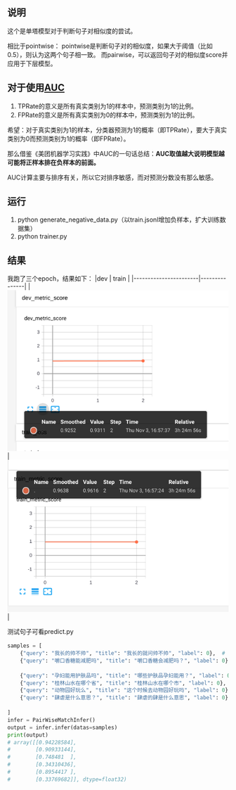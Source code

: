 ## 说明

这个是单塔模型对于判断句子对相似度的尝试。

相比于pointwise：
pointwise是判断句子对的相似度，如果大于阈值（比如0.5），则认为这两个句子相一致。
而pairwise，可以返回句子对的相似度score并应用于下层模型。

## 对于使用[AUC](https://www.zhihu.com/question/39840928)

1. TPRate的意义是所有真实类别为1的样本中，预测类别为1的比例。
2. FPRate的意义是所有真实类别为0的样本中，预测类别为1的比例。

希望：对于真实类别为1的样本，分类器预测为1的概率（即TPRate），要大于真实类别为0而预测类别为1的概率（即FPRate）。

那么借鉴《美团机器学习实践》中AUC的一句话总结：**AUC取值越大说明模型越可能将正样本排在负样本的前面。**

AUC计算主要与排序有关，所以它对排序敏感，而对预测分数没有那么敏感。

## 运行
1. python generate_negative_data.py（以train.jsonl增加负样本，扩大训练数据集）
2. python trainer.py

## 结果

我跑了三个epoch，结果如下：
|dev                 |   train         |
|-----------------------|---------------|
|![](./imgs/a1.png)   | ![](./imgs/a2.png)|


测试句子可看predict.py
```python
samples = [
    {"query": "我长的帅不帅", "title": "我长的就问帅不帅", "label": 0},  # label是假的哦，这里省事了～
    {"query": "嚼口香糖能减肥吗", "title": "嚼口香糖会减肥吗？", "label": 0},

    {"query": "孕妇能用护肤品吗", "title": "哪些护肤品孕妇能用？", "label": 0},
    {"query": "桂林山水在哪个省", "title": "桂林山水在哪个市", "label": 0},
    {"query": "动物园好玩么", "title": "这个时候去动物园好玩吗", "label": 0},
    {"query": "肆虐是什么意思？", "title": "肆虐的肆是什么意思", "label": 0}

]
infer = PairWiseMatchInfer()
output = infer.infer(datas=samples)
print(output)
# array([[0.94228584],
#        [0.90933144],
#        [0.748481  ],
#        [0.34310436],
#        [0.8954417 ],
#        [0.33769682]], dtype=float32)
```